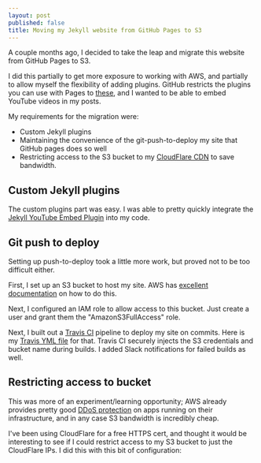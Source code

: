 ```yaml
---
layout: post
published: false
title: Moving my Jekyll website from GitHub Pages to S3
---
```

A couple months ago, I decided to take the leap and migrate this website from GitHub Pages to S3.

I did this partially to get more exposure to working with AWS, and partially to allow myself the flexibility of adding plugins. GitHub restricts the plugins you can use with Pages to [these](https://pages.github.com/versions/), and I wanted to be able to embed YouTube videos in my posts.

My requirements for the migration were: 
* Custom Jekyll plugins
* Maintaining the convenience of the git-push-to-deploy my site that GitHub pages does so well
* Restricting access to the S3 bucket to my [CloudFlare CDN](https://www.cloudflare.com/) to save bandwidth.

## Custom Jekyll plugins

The custom plugins part was easy. I was able to pretty quickly integrate the [Jekyll YouTube Embed Plugin](https://gist.github.com/joelverhagen/1805814) into my code.

## Git push to deploy

Setting up push-to-deploy took a little more work, but proved not to be too difficult either.

First, I set up an S3 bucket to host my site. AWS has [excellent documentation](http://docs.aws.amazon.com/AmazonS3/latest/dev/WebsiteHosting.html) on how to do this.

Next, I configured an IAM role to allow access to this bucket. Just create a user and grant them the "AmazonS3FullAccess" role.

Next, I built out a [Travis CI](https://travis-ci.org/) pipeline to deploy my site on commits. Here is my [Travis YML file](https://github.com/davidmerrick/david-merrick.com/blob/master/.travis.yml) for that. Travis CI securely injects the S3 credentials and bucket name during builds. I added Slack notifications for failed builds as well.

## Restricting access to bucket

This was more of an experiment/learning opportunity; AWS already provides pretty good [DDoS protection](https://aws.amazon.com/shield/) on apps running on their infrastructure, and in any case S3 bandwidth is incredibly cheap.

I've been using CloudFlare for a free HTTPS cert, and thought it would be interesting to see if I could restrict access to my S3 bucket to just the CloudFlare IPs. I did this with this bit of configuration:

